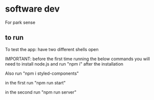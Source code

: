 # software dev
For park sense

## to run
To test the app:
have two different shells open

IMPORTANT: before the first time running the below commands you will need to install node.js and run "npm i" after the installation

Also run "npm i styled-components"

in the first run "npm run start"

in the second run "npm run server"
